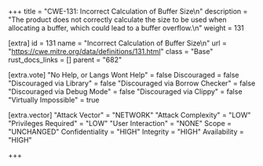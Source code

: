 +++
title = "CWE-131: Incorrect Calculation of Buffer Size\n"
description = "The product does not correctly calculate the size to be used when allocating a buffer, which could lead to a buffer overflow.\n"
weight = 131

[extra]
id = 131
name = "Incorrect Calculation of Buffer Size\n"
url = "https://cwe.mitre.org/data/definitions/131.html"
class = "Base"
rust_docs_links = []
parent = "682"

[extra.vote]
"No Help, or Langs Wont Help" = false
Discouraged = false
"Discouraged via Library" = false
"Discouraged via Borrow Checker" = false
"Discouraged via Debug Mode" = false
"Discouraged via Clippy" = false
"Virtually Impossible" = true

[extra.vector]
"Attack Vector" = "NETWORK"
"Attack Complexity" = "LOW"
"Privileges Required" = "LOW"
"User Interaction" = "NONE"
Scope = "UNCHANGED"
Confidentiality = "HIGH"
Integrity = "HIGH"
Availability = "HIGH"

+++